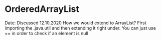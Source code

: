 # OrderedArrayList
Date:           Discussed
12.10.2020      How we would extend to ArrayList? First importing the .java.util and then extending it right under.
                You can just use == in order to check if an element is null
